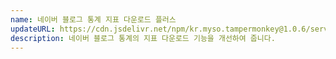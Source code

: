 ```yaml
---
name: 네이버 블로그 통계 지표 다운로드 플러스
updateURL: https://cdn.jsdelivr.net/npm/kr.myso.tampermonkey@1.0.6/service/com.naver.blog-analytics.msexcel.exporter.user.js
description: 네이버 블로그 통계의 지표 다운로드 기능을 개선하여 줍니다.
---
```

